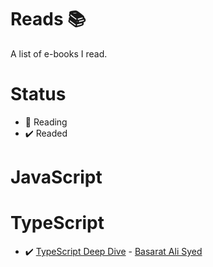 # Reads :books:
A list of e-books I read.

# Status
- 📖 Reading
- ✔️ Readed

# JavaScript

# TypeScript
- ✔️ [TypeScript Deep Dive](https://basarat.gitbooks.io/typescript/content/) - [Basarat Ali Syed](https://github.com/basarat)
